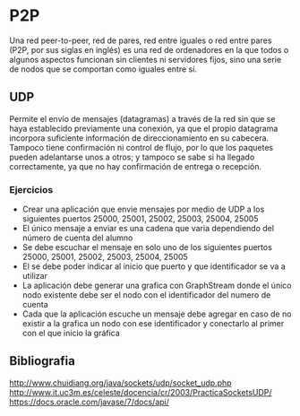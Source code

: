 # P2P
Una red peer-to-peer, red de pares, red entre iguales o red entre pares (P2P, por sus siglas en inglés) es una red de ordenadores en la que todos o algunos aspectos funcionan sin clientes ni servidores fijos, sino una serie de nodos que se comportan como iguales entre sí.

## UDP

Permite el envío de mensajes (datagramas) a través de la red sin que se haya establecido previamente una conexión, ya que el propio datagrama incorpora suficiente información de direccionamiento en su cabecera. Tampoco tiene confirmación ni control de flujo, por lo que los paquetes pueden adelantarse unos a otros; y tampoco se sabe si ha llegado correctamente, ya que no hay confirmación de entrega o recepción.

### Ejercicios
* Crear una aplicación que envie mensajes por medio de UDP a los siguientes puertos 25000, 25001, 25002, 25003, 25004, 25005
* El único mensaje a enviar es una cadena que varia dependiendo del número de cuenta del alumno
* Se debe escuchar el mensaje en solo uno de los siguientes puertos 25000, 25001, 25002, 25003, 25004, 25005
* El se debe poder indicar al inicio que puerto y que identificador se va a utilizar
* La aplicación debe generar una grafica con GraphStream donde el único nodo existente debe ser el nodo con el identificador del numero de cuenta
* Cada que la aplicación escuche un mensaje debe agregar en caso de no existir a la grafica un nodo con ese identificador y conectarlo al primer con el que inicio la gráfica

## Bibliografia
http://www.chuidiang.org/java/sockets/udp/socket_udp.php
http://www.it.uc3m.es/celeste/docencia/cr/2003/PracticaSocketsUDP/
https://docs.oracle.com/javase/7/docs/api/
